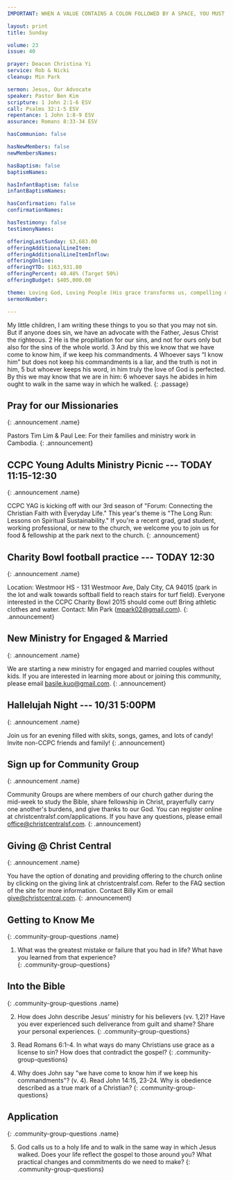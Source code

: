 ```yaml
---
IMPORTANT: WHEN A VALUE CONTAINS A COLON FOLLOWED BY A SPACE, YOU MUST USE &#58;

layout: print
title: Sunday

volume: 23
issue: 40

prayer: Deacon Christina Yi
service: Rob & Nicki
cleanup: Min Park

sermon: Jesus, Our Advocate
speaker: Pastor Ben Kim
scripture: 1 John 2:1-6 ESV
call: Psalms 32:1-5 ESV
repentance: 1 John 1:8-9 ESV
assurance: Romans 8:33-34 ESV

hasCommunion: false

hasNewMembers: false
newMembersNames:

hasBaptism: false
baptismNames: 

hasInfantBaptism: false
infantBaptismNames: 

hasConfirmation: false
confirmationNames: 

hasTestimony: false
testimonyNames:

offeringLastSunday: $3,683.00
offeringAdditionalLineItem: 
offeringAdditionalLineItemInflow: 
offeringOnline: 
offeringYTD: $163,931.80
offeringPercent: 40.48% (Target 50%)
offeringBudget: $405,000.00

theme: Loving God, Loving People (His grace transforms us, compelling us to love others)
sermonNumber: 

---
```


My little children, I am writing these things to you so that you may not sin. But if anyone does sin, we have an advocate with the Father, Jesus Christ the righteous. 2 He is the propitiation for our sins, and not for ours only but also for the sins of the whole world. 3 And by this we know that we have come to know him, if we keep his commandments. 4 Whoever says “I know him” but does not keep his commandments is a liar, and the truth is not in him, 5 but whoever keeps his word, in him truly the love of God is perfected. By this we may know that we are in him: 6 whoever says he abides in him ought to walk in the same way in which he walked.
{: .passage}



## Pray for our Missionaries
{: .announcement .name}

Pastors Tim Lim & Paul Lee: For their families and ministry work in Cambodia.
{: .announcement}

## CCPC Young Adults Ministry Picnic --- TODAY 11:15-12:30
{: .announcement .name}

CCPC YAG is kicking off with our 3rd season of "Forum: Connecting the Christian Faith with Everyday Life." This year's theme is "The Long Run: Lessons on Spiritual Sustainability." If you're a recent grad, grad student, working professional, or new to the church, we welcome you to join us for food & fellowship at the park next to the church. 
{: .announcement}

## Charity Bowl football practice --- TODAY 12:30
{: .announcement .name}

Location: Westmoor HS - 131 Westmoor Ave, Daly City, CA 94015 (park in the lot and walk towards softball field to reach stairs for turf field). Everyone interested in the CCPC Charity Bowl 2015 should come out! Bring athletic clothes and water. Contact: Min Park (mpark02@gmail.com).
{: .announcement}

## New Ministry for Engaged & Married
{: .announcement .name}

We are starting a new ministry for engaged and married couples without kids. If you are interested in learning more about or joining this community, please email basile.kuo@gmail.com.
{: .announcement}

## Hallelujah Night --- 10/31 5:00PM
{: .announcement .name}

Join us for an evening filled with skits, songs, games, and lots of candy! Invite non-CCPC friends and family!
{: .announcement}

## Sign up for Community Group
{: .announcement .name}

Community Groups are where members of our church gather during the mid-week to study the Bible, share fellowship in Christ, prayerfully carry one another's burdens, and give thanks to our God. You can register online at christcentralsf.com/applications. If you have any questions, please email office@christcentralsf.com.
{: .announcement}

## Giving @ Christ Central
{: .announcement .name}

You have the option of donating and providing offering to the church online by clicking on the giving link at christcentralsf.com. Refer to the FAQ section of the site for more information. Contact Billy Kim or email give@christcentral.com. 
{: .announcement}







## Getting to Know Me
{: .community-group-questions .name}

1) What was the greatest mistake or failure that you had in life? What have you learned from that experience?  
{: .community-group-questions}

## Into the Bible
{: .community-group-questions .name}

2) How does John describe Jesus' ministry for his believers (vv. 1,2)? Have you ever experienced such deliverance from guilt and shame? Share your personal experiences.
{: .community-group-questions}

3) Read Romans 6:1-4. In what ways do many Christians use grace as a license to sin? How does that contradict the gospel? 
{: .community-group-questions}

4) Why does John say "we have come to know him if we keep his commandments"? (v. 4). Read John 14:15, 23-24. Why is obedience described as a true mark of a Christian?
{: .community-group-questions}

## Application
{: .community-group-questions .name}

5) God calls us to a holy life and to walk in the same way in which Jesus walked. Does your life reflect the gospel to those around you? What practical changes and commitments do we need to make? 
{: .community-group-questions}

 